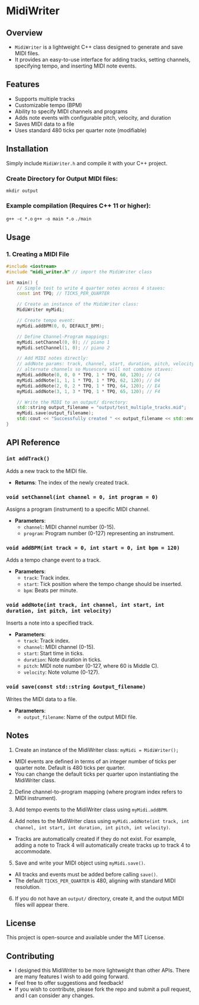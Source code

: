 # MidiWriter

## Overview
- `MidiWriter` is a lightweight C++ class designed to generate and save MIDI files.
- It provides an easy-to-use interface for adding tracks, setting channels, specifying tempo, and inserting MIDI note events.

## Features
- Supports multiple tracks
- Customizable tempo (BPM)
- Ability to specify MIDI channels and programs
- Adds note events with configurable pitch, velocity, and duration
- Saves MIDI data to a file
- Uses standard 480 ticks per quarter note (modifiable)

## Installation
Simply include `MidiWriter.h` and compile it with your C++ project.

### Create Directory for Output MIDI files:
`mkdir output`

### Example compilation (Requires C++ 11 or higher):
`g++ -c *.o`
`g++ -o main *.o`
`./main`

## Usage
### 1. Creating a MIDI File
```cpp
#include <iostream>
#include "midi_writer.h" // import the MidiWriter class

int main() {
    // Simple test to write 4 quarter notes across 4 staves:
    const int TPQ; // TICKS_PER_QUARTER

    // Create an instance of the MidiWriter class:
    MidiWriter myMidi;

    // Create tempo event:
    myMidi.addBPM(0, 0, DEFAULT_BPM);

    // Define Channel-Program mappings:
    myMidi.setChannel(0, 0); // piano 1
    myMidi.setChannel(1, 0); // piano 2

    // Add MIDI notes directly:
    // addNote params: track, channel, start, duration, pitch, velocity
    // alternate channels so Musescore will not combine staves:
    myMidi.addNote(0, 0, 0 * TPQ, 1 * TPQ, 60, 120); // C4
    myMidi.addNote(1, 1, 1 * TPQ, 1 * TPQ, 62, 120); // D4
    myMidi.addNote(2, 0, 2 * TPQ, 1 * TPQ, 64, 120); // E4
    myMidi.addNote(3, 1, 3 * TPQ, 1 * TPQ, 65, 120); // F4

    // Write the MIDI to an output/ directory:
    std::string output_filename = "output/test_multiple_tracks.mid";
    myMidi.save(output_filename);
    std::cout << "Successfully created " << output_filename << std::endl;
}
```

## API Reference

### `int addTrack()`
Adds a new track to the MIDI file.
- **Returns**: The index of the newly created track.

### `void setChannel(int channel = 0, int program = 0)`
Assigns a program (instrument) to a specific MIDI channel.
- **Parameters**:
  - `channel`: MIDI channel number (0-15).
  - `program`: Program number (0-127) representing an instrument.

### `void addBPM(int track = 0, int start = 0, int bpm = 120)`
Adds a tempo change event to a track.
- **Parameters**:
  - `track`: Track index.
  - `start`: Tick position where the tempo change should be inserted.
  - `bpm`: Beats per minute.

### `void addNote(int track, int channel, int start, int duration, int pitch, int velocity)`
Inserts a note into a specified track.
- **Parameters**:
  - `track`: Track index.
  - `channel`: MIDI channel (0-15).
  - `start`: Start time in ticks.
  - `duration`: Note duration in ticks.
  - `pitch`: MIDI note number (0-127, where 60 is Middle C).
  - `velocity`: Note volume (0-127).

### `void save(const std::string &output_filename)`
Writes the MIDI data to a file.
- **Parameters**:
  - `output_filename`: Name of the output MIDI file.

## Notes
1. Create an instance of the MidiWriter class: `myMidi = MidiWriter();`
- MIDI events are defined in terms of an integer number of ticks per quarter note. Default is 480 ticks per quarter.
- You can change the default ticks per quarter upon instantiating the MidiWriter class.

2. Define channel-to-program mapping (where program index refers to MIDI instrument).

3. Add tempo events to the MidiWriter class using `myMidi.addBPM`.

4. Add notes to the MidiWriter class using `myMidi.addNote(int track, int channel, int start, int duration, int pitch, int velocity)`.
- Tracks are automatically created if they do not exist. For example, adding a note to Track 4 will automatically create tracks up to track 4 to accommodate.

5. Save and write your MIDI object using `myMidi.save()`.
- All tracks and events must be added before calling `save()`.
- The default `TICKS_PER_QUARTER` is 480, aligning with standard MIDI resolution.

6. If you do not have an `output/` directory, create it, and the output MIDI files will appear there.

## License
This project is open-source and available under the MIT License.

## Contributing
- I designed this MidiWriter to be more lightweight than other APIs. There are many features I wish to add going forward.
- Feel free to offer suggestions and feedback!
- If you wish to contribute, please fork the repo and submit a pull request, and I can consider any changes.


